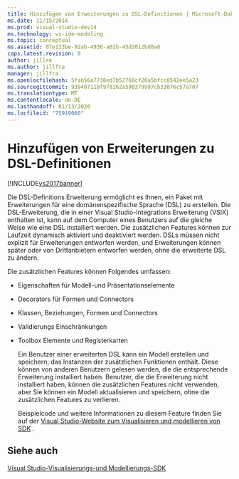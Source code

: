 ```yaml
---
title: Hinzufügen von Erweiterungen zu DSL-Definitionen | Microsoft-Dokumentation
ms.date: 11/15/2016
ms.prod: visual-studio-dev14
ms.technology: vs-ide-modeling
ms.topic: conceptual
ms.assetid: 07e133be-92ab-4936-a02b-45d2012bd0a6
caps.latest.revision: 8
author: jillre
ms.author: jillfra
manager: jillfra
ms.openlocfilehash: 5fab56a7738ed7b52760cf20a5bfcc8542ee5a23
ms.sourcegitcommit: 939407118f978162a590379997cb33076c57a707
ms.translationtype: MT
ms.contentlocale: de-DE
ms.lasthandoff: 01/13/2020
ms.locfileid: "75919060"
---
```

# <a name="adding-extensions-to-dsl-definitions"></a>Hinzufügen von Erweiterungen zu DSL-Definitionen
[!INCLUDE[vs2017banner](../includes/vs2017banner.md)]

Die DSL-Definitions Erweiterung ermöglicht es Ihnen, ein Paket mit Erweiterungen für eine domänenspezifische Sprache (DSL) zu erstellen. Die DSL-Erweiterung, die in einer Visual Studio-Integrations Erweiterung (VSIX) enthalten ist, kann auf dem Computer eines Benutzers auf die gleiche Weise wie eine DSL installiert werden. Die zusätzlichen Features können zur Laufzeit dynamisch aktiviert und deaktiviert werden. DSLs müssen nicht explizit für Erweiterungen entworfen werden, und Erweiterungen können später oder von Drittanbietern entworfen werden, ohne die erweiterte DSL zu ändern.

 Die zusätzlichen Features können Folgendes umfassen:

- Eigenschaften für Modell-und Präsentationselemente

- Decorators für Formen und Connectors

- Klassen, Beziehungen, Formen und Connectors

- Validierungs Einschränkungen

- Toolbox Elemente und Registerkarten

  Ein Benutzer einer erweiterten DSL kann ein Modell erstellen und speichern, das Instanzen der zusätzlichen Funktionen enthält. Diese können von anderen Benutzern gelesen werden, die die entsprechende Erweiterung installiert haben. Benutzer, die die Erweiterung nicht installiert haben, können die zusätzlichen Features nicht verwenden, aber Sie können ein Modell aktualisieren und speichern, ohne die zusätzlichen Features zu verlieren.

  Beispielcode und weitere Informationen zu diesem Feature finden Sie auf der [Visual Studio-Website zum Visualisieren und modellieren von SDK](https://www.microsoft.com/en-us/download/details.aspx?id=48148) .

## <a name="see-also"></a>Siehe auch
 [Visual Studio-Visualisierungs-und Modellierungs-SDK](https://www.microsoft.com/en-us/download/details.aspx?id=48148)
